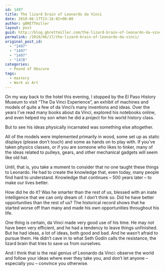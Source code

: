 ```yaml
---
id: 1497
title: The lizard brain of Leonardo da Vinci
date: 2010-06-17T23:16:02+00:00
author: gBRETTmiller
layout: post
guid: http://blog.gbrettmiller.com/the-lizard-brain-of-leonardo-da-vinci/
permalink: /2010/06/17/the-lizard-brain-of-leonardo-da-vinci/
original_post_id:
  - "1497"
  - "1497"
  - "1497"
  - "1478"
categories:
  - Pound of Obscure
tags:
  - mastery
  - Work as Art
---
```

On my way back to the hotel this evening, I stopped by the El Paso History Museum to visit &#8220;The Da Vinci Experience&#8221;, an exhibit of machines and models of quite a few of da Vinci&#8217;s many inventions and ideas. Over the years I&#8217;ve read many books about da Vinci, explored his notebooks online, and even helped my son when he did a project for his world history class.

But to see his ideas physically incarnated was something else altogether.

All of the models were implemented primarily in wood, some set up as static displays (please don&#8217;t touch) and some as hands on to play with. If you&#8217;ve taken physics classes, or if you are someone who likes to tinker, many of the ideas related to pulleys, gears, and other mechanical gadgets will seem like old hat. 

Until, that is, you take a moment to consider that no one taught these things to Leonardo. He had to create the knowledge that, even today, many people find hard to understand. Knowledge that continues &#8211; 500 years later &#8211; to make our lives better. 

How did he do it? Was he smarter than the rest of us, blessed with an inate intelligence that we can only dream of. I don&#8217;t think so. Did he have better opportunities than the rest of us? The historical record shows that he started worse off than many and made his own opportunities throughout his life.

One thing is certain, da Vinci made very good use of his time. He may not have been very efficient, and he had a tendency to leave things unfinished. But he had ideas, a lot of ideas, both good and bad. And he wasn&#8217;t afraid to pursue them. He didn&#8217;t cave in to what Seth Godin calls the resistance, the lizard brain that tries to save us from ourselves.

And I think that is the real genius of Leonardo da Vinci: observe the world and follow your ideas where ever they take you, and don&#8217;t let anyone &#8211; especially you &#8211; convince you otherwise.
